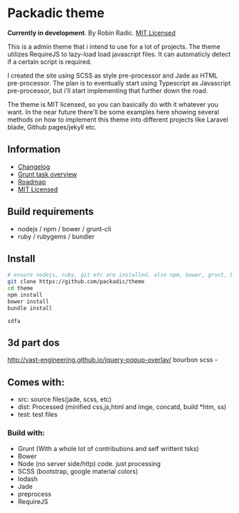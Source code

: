 # Packadic theme  
**Currently in development**. By Robin Radic. [MIT Licensed](LICENSE)  
  
This is a admin theme that i intend to use for a lot of projects.
The theme utilizes RequireJS to lazy-load load javascript files.
It can automaticly detect if a certain script is required.
  
I created the site using SCSS as style pre-processor and Jade as HTML pre-processor.
The plan is to eventually start using Typescript as Javascript pre-processor, but i'll
start implementing that further down the road.
  
The theme is MIT licensed, so you can basically do with it whatever you want.
In the near future there'll be some examples here showing several methods on how to implement
this theme into different projects like Laravel blade, Github pages/jekyll etc.
  
  
  
## Information
- [Changelog](CHANGELOG.md)
- [Grunt task overview](TASKS.md)
- [Roadmap](ROADMAP.md)  
- [MIT Licensed](LICENSE)  


## Build requirements
- nodejs / npm / bower / grunt-cli  
- ruby / rubygems / bundler  


## Install
```bash
# ensure nodejs, ruby, git etc are installed. also npm, bower, grunt, bundle, rubygems
git clone https://github.com/packadic/theme
cd theme
npm install
bower install
bundle install
```
`sdfa`



## 3d part dos
http://vast-engineering.github.io/jquery-popup-overlay/
bourbon scss -

## Comes with:
- src: source files(jade, scss, etc)
- dist: Processed (minified css,js,html and imge, concatd, build *htm, ss)
- test: test files

### Build with:
- Grunt (With a whole lot of contributions and self writtent tsks)
- Bower
- Node (no server side/http) code. just processing
- SCSS (bootstrap, google material colors)
- lodash
- Jade
- preprocess
- RequireJS
